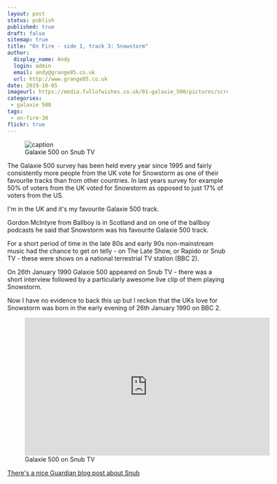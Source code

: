 ```yaml
---
layout: post
status: publish
published: true
draft: false
sitemap: true
title: "On Fire - side 1, track 3: Snowstorm"
author:
  display_name: Andy
  login: admin
  email: andy@grange85.co.uk
  url: http://www.grange85.co.uk
date: 2019-10-05
imageurl: https://media.fullofwishes.co.uk/01-galaxie_500/pictures/screenshot-galaxie-500-snub.jpg
categories:
 - galaxie 500
tags:
 - on-fire-30
flickr: true
---
```

<figure class="caption aligncenter"><img src="https://media.fullofwishes.co.uk/01-galaxie_500/pictures/screenshot-galaxie-500-snub.jpg" alt="caption" /><figcaption class="caption-text">Galaxie 500 on Snub TV</figcaption></figure>
The Galaxie 500 survey has been held every year since 1995 and fairly consistently more people from the UK vote for Snowstorm as one of their favourite tracks than from other countries. In last years survey for example 50% of voters from the UK voted for Snowstorm as opposed to just 17% of voters from the US.

I'm in the UK and it's my favourite Galaxie 500 track.

Gordon McIntyre from Ballboy is in Scotland and on one of the ballboy podcasts he said that Snowstorm was his favourite Galaxie 500 track.

For a short period of time in the late 80s and early 90s non-mainstream music had the chance to get on telly - on The Late Show, or Rapido or Snub TV - these were shows on a national terrestrial TV station (BBC 2).

On 26th January 1990 Galaxie 500 appeared on Snub TV - there was a short interview followed by a particularly awesome live clip of them playing Snowstorm. 

Now I have no evidence to back this up but I reckon that the UKs love for Snowstorm was born in the early evening of 26th January 1990 on BBC 2.

<figure class="caption aligncenter"><iframe width="560" height="315" src="https://www.youtube.com/embed/oZosyvu95mk" frameborder="0" allowfullscreen></iframe><figcaption class="caption-text">Galaxie 500 on Snub TV</figcaption></figure>

<a href="https://www.theguardian.com/music/musicblog/2017/jun/06/snub-tv-cult-80s-music-show-unearthed-underground">There's a nice Guardian blog post about Snub</a>
